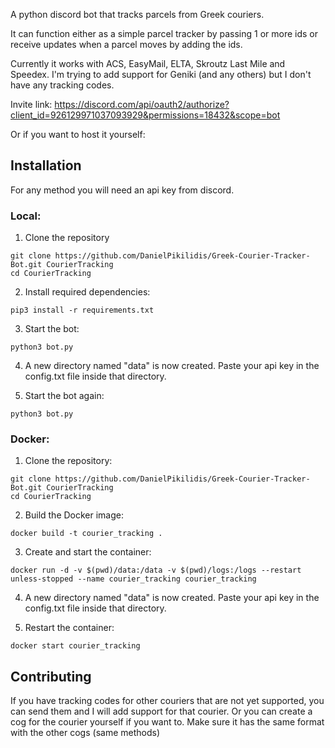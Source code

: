 A python discord bot that tracks parcels from Greek couriers.

It can function either as a simple parcel tracker by passing 1 or more ids or receive updates when a parcel moves by adding the ids.

Currently it works with ACS, EasyMail, ELTA, Skroutz Last Mile and Speedex.
I'm trying to add support for Geniki (and any others) but I don't have any tracking codes.

Invite link: https://discord.com/api/oauth2/authorize?client_id=926129971037093929&permissions=18432&scope=bot

Or if you want to host it yourself:

## Installation
For any method you will need an api key from discord.

### Local:

1. Clone the repository

```
git clone https://github.com/DanielPikilidis/Greek-Courier-Tracker-Bot.git CourierTracking
cd CourierTracking
```

2. Install required dependencies: 

`pip3 install -r requirements.txt`

3. Start the bot:

`python3 bot.py`

4. A new directory named "data" is now created. Paste your api key in the config.txt file inside that directory.

5. Start the bot again:

`python3 bot.py`

### Docker:

1. Clone the repository:

```
git clone https://github.com/DanielPikilidis/Greek-Courier-Tracker-Bot.git CourierTracking
cd CourierTracking
```

2. Build the Docker image:

`docker build -t courier_tracking .`

3. Create and start the container:

`docker run -d -v $(pwd)/data:/data -v $(pwd)/logs:/logs --restart unless-stopped --name courier_tracking courier_tracking`

4. A new directory named "data" is now created. Paste your api key in the config.txt file inside that directory.

5. Restart the container: 

`docker start courier_tracking`


## Contributing

If you have tracking codes for other couriers that are not yet supported, you can send them
and I will add support for that courier.
Or you can create a cog for the courier yourself if you want to. Make sure it has the same format with the other cogs (same methods)